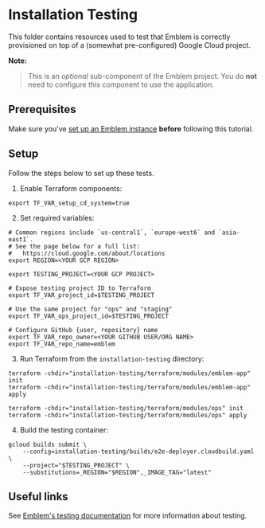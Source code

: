 # Installation Testing

This folder contains resources used to test that Emblem is correctly provisioned on top of a (somewhat pre-configured) Google Cloud project.

**Note:**
> This is an _optional_ sub-component of the Emblem project. You do **not** need to configure this component to use the application.

## Prerequisites

Make sure you've [set up an Emblem instance](/docs/tutorials/setup-quickstart.md) **before** following this tutorial.

## Setup
Follow the steps below to set up these tests.

1. Enable Terraform components:
```
export TF_VAR_setup_cd_system=true
```

2. Set required variables:
```
# Common regions include `us-central1`, `europe-west6` and `asia-east1`.
# See the page below for a full list:
#   https://cloud.google.com/about/locations
export REGION=<YOUR GCP REGION>

export TESTING_PROJECT=<YOUR GCP PROJECT>

# Expose testing project ID to Terraform
export TF_VAR_project_id=$TESTING_PROJECT

# Use the same project for "ops" and "staging"
export TF_VAR_ops_project_id=$TESTING_PROJECT

# Configure GitHub {user, repository} name
export TF_VAR_repo_owner=<YOUR GITHUB USER/ORG NAME>
export TF_VAR_repo_name=emblem
```

3. Run Terraform from the `installation-testing` directory:
```
terraform -chdir="installation-testing/terraform/modules/emblem-app" init
terraform -chdir="installation-testing/terraform/modules/emblem-app" apply

terraform -chdir="installation-testing/terraform/modules/ops" init
terraform -chdir="installation-testing/terraform/modules/ops" apply
```

4. Build the testing container:
```
gcloud builds submit \
    --config=installation-testing/builds/e2e-deployer.cloudbuild.yaml \
    --project="$TESTING_PROJECT" \
    --substitutions=_REGION="$REGION",_IMAGE_TAG="latest"
```

## Useful links

See [Emblem's testing documentation](/docs/testing.md) for more information about testing.
